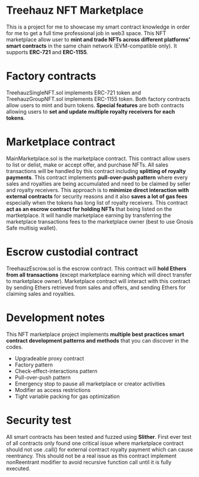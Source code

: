 # Treehauz NFT Marketplace
This is a project for me to showcase my smart contract knowledge in order for me to get a full time professional job in web3 space. This NFT marketplace allow user to **mint and trade NFTs across different platforms' smart contracts** in the same chain network (EVM-compatible only). It supports **ERC-721** and **ERC-1155**.

# Factory contracts
TreehauzSingleNFT.sol implements ERC-721 token and TreehauzGroupNFT.sol implements ERC-1155 token. Both factory contracts allow users to mint and burn tokens. **Special features** are both contracts allowing users to **set and update multiple royalty receivers for each tokens**.

# Marketplace contract
MainMarketplace.sol is the marketplace contract. This contract allow users to list or delist, make or accept offer, and purchase NFTs. All sales transactions will be handled by this contract including **splitting of royalty payments**. This contract implements **pull-over-push pattern** where every sales and royalties are being accumulated and need to be claimed by seller and royalty receivers. This approach is to **minimize direct interaction with external contracts** for security reasons and it also **saves a lot of gas fees** especially when the tokens has long list of royalty receivers. This contract **act as an escrow contract for holding NFTs** that being listed on the martketplace. It will handle marketplace earning by transferring the marketplace transactions fees to the marketplace owner (best to use Gnosis Safe multisig wallet).

# Escrow custodial contract
TreehauzEscrow.sol is the escrow contract. This contract will **hold Ethers from all transactions** (except marketplace earning which will direct transfer to marketplace owner). Marketplace contract will interact with this contract by sending Ethers retrieved from sales and offers, and sending Ethers for claiming sales and royalties.

# Development notes
This NFT marketplace project implements **multiple best practices smart contract development patterns and methods** that you can discover in the codes.
* Upgradeable proxy contract
* Factory pattern
* Check-effect-interactions pattern
* Pull-over-push pattern
* Emergency stop to pause all marketplace or creator activities
* Modifier as access restrictions
* Tight variable packing for gas optimization

# Security test
All smart contracts has been tested and fuzzed using **Slither**. First ever test of all contracts only found one critical issue where marketplace contract should not use .call() for external contract royalty payment which can cause reentrancy. This should not be a real issue as this contract implement nonReentrant modifier to avoid recursive function call until it is fully executed.
